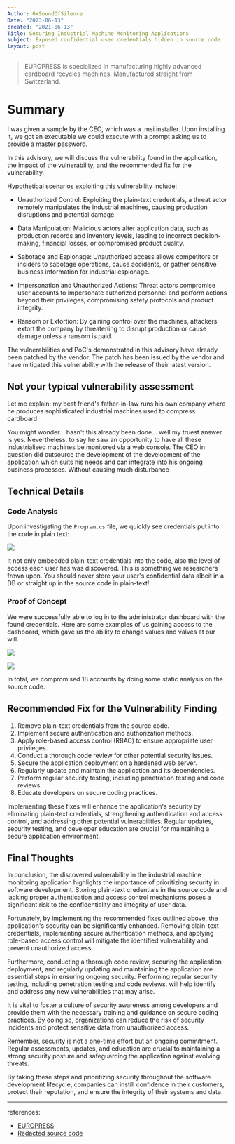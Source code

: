 ```yaml
---
Author: 0xSoundOfSilence
Date: "2023-06-13"
created: "2021-06-13"
Title: Securing Industrial Machine Monitoring Applications
subject: Exposed confidential user credentials hidden in source code
layout: post
---
```


> EUROPRESS is specialized in manufacturing highly advanced cardboard recycles machines. Manufactured straight from Switzerland.

# Summary

I was given a sample by the CEO, which was a .msi installer. Upon installing it, we got an executable we could execute with a prompt asking us to provide a master password.

In this advisory, we will discuss the vulnerability found in the application, the impact of the vulnerability, and the recommended fix for the vulnerability.

Hypothetical scenarios exploiting this vulnerability include:

- Unauthorized Control: Exploiting the plain-text credentials, a threat actor remotely manipulates the industrial machines, causing production disruptions and potential damage.

- Data Manipulation: Malicious actors alter application data, such as production records and inventory levels, leading to incorrect decision-making, financial losses, or compromised product quality.
- Sabotage and Espionage: Unauthorized access allows competitors or insiders to sabotage operations, cause accidents, or gather sensitive business information for industrial espionage.
- Impersonation and Unauthorized Actions: Threat actors compromise user accounts to impersonate authorized personnel and perform actions beyond their privileges, compromising safety protocols and product integrity.
- Ransom or Extortion: By gaining control over the machines, attackers extort the company by threatening to disrupt production or cause damage unless a ransom is paid.

The vulnerabilities and PoC's demonstrated in this advisory have already been patched by the vendor. The patch has been issued by the vendor and have mitigated this vulnerability with the release of their latest version.

## Not your typical vulnerability assessment

Let me explain: my best friend's father-in-law runs his own company where he produces sophisticated industrial machines used to compress cardboard.

You might wonder... hasn't this already been done... well my truest answer is yes. Nevertheless, to say he saw an opportunity to have all these industrialised machines be monitored via a web console. The CEO in question did outsource the development of the development of the application which suits his needs and can integrate into his ongoing business processes. Without causing much disturbance

## Technical Details

### Code Analysis

Upon investigating the `Program.cs` file, we quickly see credentials put into the code in plain text:

![](https://i.imgur.com/bS25PGh.png)

It not only embedded plain-text credentials into the code, also the level of access each user has was discovered. This is something we researchers frown upon. You should never store your user's confidential data albeit in a DB or straight up in the source code in plain-text!

### Proof of Concept

We were successfully able to log in to the administrator dashboard with the found credentials. Here are some examples of us gaining access to the dashboard, which gave us the ability to change values and valves at our will.

![](https://i.imgur.com/1DNcwWV.png)

![](https://i.imgur.com/fu3jCBP.png)

In total, we compromised 18 accounts by doing some static analysis on the source code.

## Recommended Fix for the Vulnerability Finding

1. Remove plain-text credentials from the source code.
2. Implement secure authentication and authorization methods.
3. Apply role-based access control (RBAC) to ensure appropriate user privileges.
4. Conduct a thorough code review for other potential security issues.
5. Secure the application deployment on a hardened web server.
6. Regularly update and maintain the application and its dependencies.
7. Perform regular security testing, including penetration testing and code reviews.
8. Educate developers on secure coding practices.

Implementing these fixes will enhance the application's security by eliminating plain-text credentials, strengthening authentication and access control, and addressing other potential vulnerabilities. Regular updates, security testing, and developer education are crucial for maintaining a secure application environment.

## Final Thoughts

In conclusion, the discovered vulnerability in the industrial machine monitoring application highlights the importance of prioritizing security in software development. Storing plain-text credentials in the source code and lacking proper authentication and access control mechanisms poses a significant risk to the confidentiality and integrity of user data.

Fortunately, by implementing the recommended fixes outlined above, the application's security can be significantly enhanced. Removing plain-text credentials, implementing secure authentication methods, and applying role-based access control will mitigate the identified vulnerability and prevent unauthorized access.

Furthermore, conducting a thorough code review, securing the application deployment, and regularly updating and maintaining the application are essential steps in ensuring ongoing security. Performing regular security testing, including penetration testing and code reviews, will help identify and address any new vulnerabilities that may arise.

It is vital to foster a culture of security awareness among developers and provide them with the necessary training and guidance on secure coding practices. By doing so, organizations can reduce the risk of security incidents and protect sensitive data from unauthorized access.

Remember, security is not a one-time effort but an ongoing commitment. Regular assessments, updates, and education are crucial to maintaining a strong security posture and safeguarding the application against evolving threats.

By taking these steps and prioritizing security throughout the software development lifecycle, companies can instill confidence in their customers, protect their reputation, and ensure the integrity of their systems and data.

---

references:

- [EUROPRESS](https://europressgroup.com/nl/)
- [Redacted source code](https://gist.github.com/NicoBouquiaux/d20d07875d79bf2cf634b7f0ba99df27)

